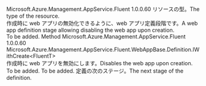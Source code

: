 <Type Name="IWithSiteEnabled&lt;FluentT&gt;" FullName="Microsoft.Azure.Management.AppService.Fluent.WebAppBase.Definition.IWithSiteEnabled&lt;FluentT&gt;">
  <TypeSignature Language="C#" Value="public interface IWithSiteEnabled&lt;FluentT&gt;" />
  <TypeSignature Language="ILAsm" Value=".class public interface auto ansi abstract IWithSiteEnabled`1&lt;FluentT&gt;" />
  <TypeSignature Language="DocId" Value="T:Microsoft.Azure.Management.AppService.Fluent.WebAppBase.Definition.IWithSiteEnabled`1" />
  <TypeSignature Language="VB.NET" Value="Public Interface IWithSiteEnabled(Of FluentT)" />
  <TypeSignature Language="F#" Value="type IWithSiteEnabled&lt;'FluentT&gt; = interface" />
  <AssemblyInfo>
    <AssemblyName>Microsoft.Azure.Management.AppService.Fluent</AssemblyName>
    <AssemblyVersion>1.0.0.60</AssemblyVersion>
  </AssemblyInfo>
  <TypeParameters>
    <TypeParameter Name="FluentT" />
  </TypeParameters>
  <Interfaces />
  <Docs>
    <typeparam name="FluentT"><span data-ttu-id="151b5-101">リソースの型。</span><span class="sxs-lookup"><span data-stu-id="151b5-101">The type of the resource.</span></span></typeparam>
    <summary>
            <span data-ttu-id="151b5-102">作成時に web アプリの無効化できるように、web アプリ定義段階です。</span><span class="sxs-lookup"><span data-stu-id="151b5-102">A web app definition stage allowing disabling the web app upon creation.</span></span>
            </summary>
    <remarks>To be added.</remarks>
  </Docs>
  <Members>
    <Member MemberName="WithAppDisabledOnCreation">
      <MemberSignature Language="C#" Value="public Microsoft.Azure.Management.AppService.Fluent.WebAppBase.Definition.IWithCreate&lt;FluentT&gt; WithAppDisabledOnCreation ();" />
      <MemberSignature Language="ILAsm" Value=".method public hidebysig newslot virtual instance class Microsoft.Azure.Management.AppService.Fluent.WebAppBase.Definition.IWithCreate`1&lt;!FluentT&gt; WithAppDisabledOnCreation() cil managed" />
      <MemberSignature Language="DocId" Value="M:Microsoft.Azure.Management.AppService.Fluent.WebAppBase.Definition.IWithSiteEnabled`1.WithAppDisabledOnCreation" />
      <MemberSignature Language="VB.NET" Value="Public Function WithAppDisabledOnCreation () As IWithCreate(Of FluentT)" />
      <MemberSignature Language="F#" Value="abstract member WithAppDisabledOnCreation : unit -&gt; Microsoft.Azure.Management.AppService.Fluent.WebAppBase.Definition.IWithCreate&lt;'FluentT&gt;" Usage="iWithSiteEnabled.WithAppDisabledOnCreation " />
      <MemberType>Method</MemberType>
      <AssemblyInfo>
        <AssemblyName>Microsoft.Azure.Management.AppService.Fluent</AssemblyName>
        <AssemblyVersion>1.0.0.60</AssemblyVersion>
      </AssemblyInfo>
      <ReturnValue>
        <ReturnType>Microsoft.Azure.Management.AppService.Fluent.WebAppBase.Definition.IWithCreate&lt;FluentT&gt;</ReturnType>
      </ReturnValue>
      <Parameters />
      <Docs>
        <summary>
            <span data-ttu-id="151b5-103">作成時に web アプリを無効にします。</span><span class="sxs-lookup"><span data-stu-id="151b5-103">Disables the web app upon creation.</span></span>
            </summary>
        <returns>To be added.</returns>
        <remarks>To be added.</remarks>
        <return><span data-ttu-id="151b5-104">定義の次のステージ。</span><span class="sxs-lookup"><span data-stu-id="151b5-104">The next stage of the definition.</span></span></return>
      </Docs>
    </Member>
  </Members>
</Type>